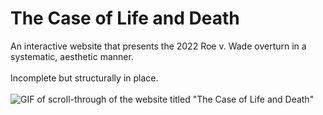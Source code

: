 # The Case of Life and Death
An interactive website that presents the 2022 Roe v. Wade overturn in a systematic, aesthetic manner. <br/> <br/> 
Incomplete but structurally in place. <br/> <br/> 
![GIF of scroll-through of the website titled "The Case of Life and Death"](https://i.postimg.cc/jqBtbHYK/case-of-life-and-death-1.gif)
